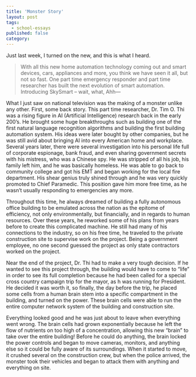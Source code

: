 ```yaml
---
title: 'Monster Story'
layout: post
tags:
  - school-essays
published: false
category: 
---
```


Just last week, I turned on the new, and this is what I heard.

>With all this new home automation technology coming out and smart devices, cars, appliances and more, you think we have seen it all, but not so fast. One part time emergency responder and part time researcher has built the next evolution of smart automation. Introducing SkySmart – wait, what, Ahh—

What I just saw on national television was the making of a monster unlike any other. First, some back story. This part time researcher, Dr. Tim O. Thi was a rising figure in AI (Artificial Intelligence) research back in the early 200’s. He brought some huge breakthroughs such as building one of the first natural language recognition algorithms and building the first building automation system. His ideas were later bought by other companies, but he was still avid about bringing AI into every American home and workplace. Several years later, there were several investigation into his personal life full of corporate espionage, bank fraud, and even sharing government secrets with his mistress, who was a Chinese spy. He was stripped of all his job, his family left him, and he was basically homeless. He was able to go back to community college and got his EMT and began working for the local fire department. His shear genius truly shined through and he was very quickly promoted to Chief Paramedic. This position gave him more free time, as he wasn’t usually responding to emergencies any more. 

Throughout this time, he always dreamed of building a fully autonomous office building to be emulated across the nation as the epitome of efficiency, not only environmentally, but financially, and in regards to human resources. Over these years, he reworked some of his plans from years before to create this complicated machine. He still had many of his connections to the industry, so on his free time, he traveled to the private construction site to supervise work on the project. Being a government employee, no one second guessed the project as only state contractors worked on the project. 

Near the end of the project, Dr. Thi had to make a very tough decision. If he wanted to see this project through, the building would have to come to “life” in order to see its full completion because he had been called for a special cross country campaign trip for the mayor, as h was running for President. He decided it was worth it, so finally, the day before the trip, he placed some cells from a human brain stem into a specific compartment in the building, and turned on the power. These brain cells were able to run the entire computer network system of the building and construction site. 

Everything looked good and he was just about to leave when everything went wrong. The brain cells had grown exponentially because he left the flow of nutrients on too high of a concentration, allowing this new “brain” to take over the entire building! Before he could do anything, the brain locked the power controls and began to move cameras, monitors, and anything else so it could be fully aware of its surroundings. When it started to move, it crushed several on the construction crew, but when the police arrived, the monster took their vehicles and began to attack them with anything and everything on site. 
